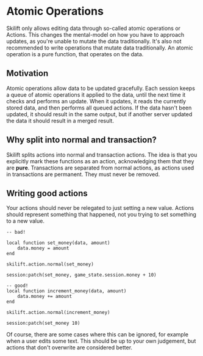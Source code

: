 # Atomic Operations

Skilift only allows editing data through so-called atomic operations or Actions. This changes the mental-model on how you have to approach updates, as you're unable to mutate the data traditionally. It's also not recommended to write operations that mutate data traditionally. An atomic operation is a pure function, that operates on the data.

## Motivation

Atomic operations allow data to be updated gracefully. Each session keeps a queue of atomic operations it applied to the data, until the next time it checks and performs an update. When it updates, it reads the currently stored data, and then performs all queued actions. If the data hasn't been updated, it should result in the same output, but if another server updated the data it should result in a merged result.

## Why split into normal and transaction?

Skilift splits actions into normal and transaction actions. The idea is that you explicitly mark these functions as an action, acknowledging them that they are **pure**. Transactions are separated from normal actions, as actions used in transactions are permanent. They must never be removed.

## Writing good actions

Your actions should never be relegated to just setting a new value. Actions should represent something that happened, not you trying to set something to a new value.

```luau
-- bad!

local function set_money(data, amount)
    data.money = amount
end

skilift.action.normal(set_money)

session:patch(set_money, game_state.session.money + 10)

-- good!
local function increment_money(data, amount)
    data.money += amount
end

skilift.action.normal(increment_money)

session:patch(set_money 10)
```

Of course, there are some cases where this can be ignored, for example when a user edits some text. This should be up to your own judgement, but actions that don't overwrite are considered better.